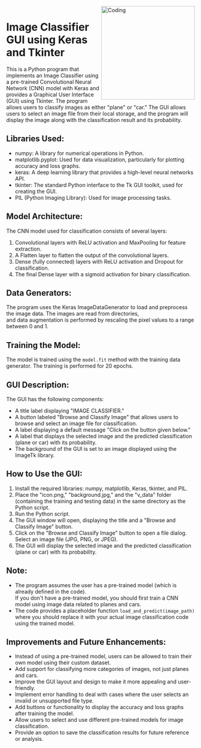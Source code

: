 <img align="right" alt="Coding" width="250" src="https://cdn-icons-png.flaticon.com/512/7580/7580978.png">

# **Image Classifier GUI using Keras and Tkinter**

This is a Python program that implements an Image Classifier using a pre-trained Convolutional Neural Network (CNN) model with Keras and provides a Graphical User Interface (GUI) using Tkinter. The program allows users to classify images as either "plane" or "car." The GUI allows users to select an image file from their local storage, and the program will display the image along with the classification result and its probability.

## Libraries Used:
- numpy: A library for numerical operations in Python.
- matplotlib.pyplot: Used for data visualization, particularly for plotting accuracy and loss graphs.
- keras: A deep learning library that provides a high-level neural networks API.
- tkinter: The standard Python interface to the Tk GUI toolkit, used for creating the GUI.
- PIL (Python Imaging Library): Used for image processing tasks.

## Model Architecture:
The CNN model used for classification consists of several layers:
1. Convolutional layers with ReLU activation and MaxPooling for feature extraction.
2. A Flatten layer to flatten the output of the convolutional layers.
3. Dense (fully connected) layers with ReLU activation and Dropout for classification.
4. The final Dense layer with a sigmoid activation for binary classification.

## Data Generators:
The program uses the Keras ImageDataGenerator to load and preprocess the image data. The images are read from directories,<br>
 and data augmentation is performed by rescaling the pixel values to a range between 0 and 1.

## Training the Model:
The model is trained using the `model.fit` method with the training data generator. The training is performed for 20 epochs.

## GUI Description:
The GUI has the following components:
- A title label displaying "IMAGE CLASSIFIER."
- A button labeled "Browse and Classify Image" that allows users to browse and select an image file for classification.
- A label displaying a default message "Click on the button given below."
- A label that displays the selected image and the predicted classification (plane or car) with its probability.
- The background of the GUI is set to an image displayed using the ImageTk library.

## How to Use the GUI:
1. Install the required libraries: numpy, matplotlib, Keras, tkinter, and PIL.
2. Place the "icon.png," "background.jpg," and the "v_data" folder 
	(containing the training and testing data) in the same directory as the Python script.
3. Run the Python script.
4. The GUI window will open, displaying the title and a "Browse and Classify Image" button.
5. Click on the "Browse and Classify Image" button to open a file dialog. Select an image file (JPG, PNG, or JPEG).
6. The GUI will display the selected image and the predicted classification (plane or car) with its probability.

## Note:
- The program assumes the user has a pre-trained model (which is already defined in the code). <br>
If you don't have a pre-trained model, you should first train a CNN model using image data related to planes and cars.
- The code provides a placeholder function `load_and_predict(image_path)` where you should replace it with your actual image classification code using the trained model.

## Improvements and Future Enhancements:
- Instead of using a pre-trained model, users can be allowed to train their own model using their custom dataset.
- Add support for classifying more categories of images, not just planes and cars.
- Improve the GUI layout and design to make it more appealing and user-friendly.
- Implement error handling to deal with cases where the user selects an invalid or unsupported file type.
- Add buttons or functionality to display the accuracy and loss graphs after training the model.
- Allow users to select and use different pre-trained models for image classification.
- Provide an option to save the classification results for future reference or analysis.
